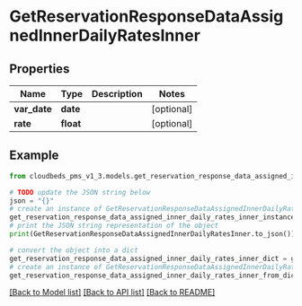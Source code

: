 # GetReservationResponseDataAssignedInnerDailyRatesInner


## Properties

Name | Type | Description | Notes
------------ | ------------- | ------------- | -------------
**var_date** | **date** |  | [optional] 
**rate** | **float** |  | [optional] 

## Example

```python
from cloudbeds_pms_v1_3.models.get_reservation_response_data_assigned_inner_daily_rates_inner import GetReservationResponseDataAssignedInnerDailyRatesInner

# TODO update the JSON string below
json = "{}"
# create an instance of GetReservationResponseDataAssignedInnerDailyRatesInner from a JSON string
get_reservation_response_data_assigned_inner_daily_rates_inner_instance = GetReservationResponseDataAssignedInnerDailyRatesInner.from_json(json)
# print the JSON string representation of the object
print(GetReservationResponseDataAssignedInnerDailyRatesInner.to_json())

# convert the object into a dict
get_reservation_response_data_assigned_inner_daily_rates_inner_dict = get_reservation_response_data_assigned_inner_daily_rates_inner_instance.to_dict()
# create an instance of GetReservationResponseDataAssignedInnerDailyRatesInner from a dict
get_reservation_response_data_assigned_inner_daily_rates_inner_from_dict = GetReservationResponseDataAssignedInnerDailyRatesInner.from_dict(get_reservation_response_data_assigned_inner_daily_rates_inner_dict)
```
[[Back to Model list]](../README.md#documentation-for-models) [[Back to API list]](../README.md#documentation-for-api-endpoints) [[Back to README]](../README.md)


